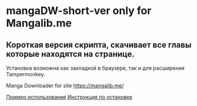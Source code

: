 # mangaDW-short-ver only for Mangalib.me
Короткая версия скрипта, скачивает все главы которые находятся на странице.
--------
Установка возможна как закладкой в браузере, так и для расширения Tampermonkey.

Manga Downloader for site https://mangalib.me/

[Пример использования](https://www.twitch.tv/videos/548637154) 
[Инструкция по установке](https://youtu.be/A5ZTIHvd9FE)

